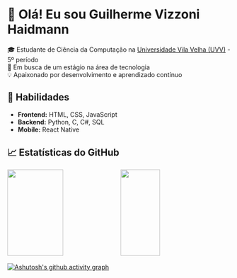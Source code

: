 # 👋 Olá! Eu sou Guilherme Vizzoni Haidmann 

🎓 Estudante de Ciência da Computação na [Universidade Vila Velha (UVV)](https://www.uvv.br/) - 5º período  
💼 Em busca de um estágio na área de tecnologia  
💡 Apaixonado por desenvolvimento e aprendizado contínuo  

## 🚀 Habilidades  
- **Frontend:** HTML, CSS, JavaScript  
- **Backend:** Python, C, C#, SQL  
- **Mobile:** React Native  

## 📈 Estatísticas do GitHub  
<div>
<img width="50%" height="195px" src="https://github-readme-stats.vercel.app/api?username=GuiVizzoni&show_icons=true&theme=github_dark"/> 
<img width="42%" height="195px" src="https://github-readme-stats.vercel.app/api/top-langs/?username=GuiVizzoni&layout=compact&theme=github_dark"/>
</div>

[![Ashutosh's github activity graph](https://github-readme-activity-graph.vercel.app/graph?username=GuiVizzoni&theme=github-dark)](https://github.com/ashutosh00710/github-readme-activity-graph)

<!--## 📫 Contato  
[![LinkedIn]](https://www.linkedin.com/in/guilherme-vizzoni-07b146265/)
📧 Email: [guilhermevizzoni05@gmail.com](guilhermevizzoni05@gmail.com)  

<!--
**GuiVizzoni/GuiVizzoni** is a ✨ _special_ ✨ repository because its `README.md` (this file) appears on your GitHub profile.

Here are some ideas to get you started:
![Linguagens mais Utilizadas]
![Estatísticas do GitHub]
- 🔭 I’m currently working on ...
- 🌱 I’m currently learning ...
- 👯 I’m looking to collaborate on ...
- 🤔 I’m looking for help with ...
- 💬 Ask me about ...
- 📫 How to reach me: ...
- 😄 Pronouns: ...
- ⚡ Fun fact: ...
-->
